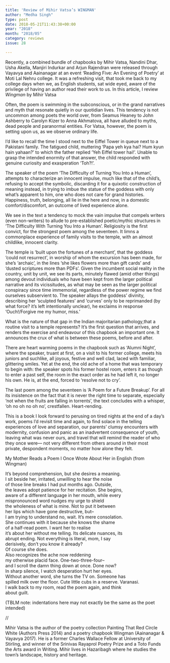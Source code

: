 ```yaml
---
title: 'Review of Mihir Vatsa’s WINGMAN'
author: "Medha Singh"
type: post
date: 2018-05-21T11:43:38+00:00
year: "2018"
month: "2018/05"
category: reviews
issue: 28

---
```

Recently, a combined bundle of chapbooks by Mihir Vatsa, Nandini Dhar, Usha Akella, Manjiri Indurkar and Arjun Rajendran were released through Vayavya and Aainanagar at an event &#8216;Reading Five: An Evening of Poetry&#8217; at Moti Lal Nehru college. It was a refreshing visit, that took me back to my college days when we, as English students, sat wide eyed, aware of the privilege of having an author read their work to us. In this article, I review _Wingman_ by Mihir Vatsa

Often, the poem is swimming in the subconscious, or in ​the ​grand narratives and myth ​that ​resonate quietly​ in​ our​ quotidian lives​. ​This tendency is not uncommon among poets the world over, from Seamus Heaney to John Ashberry to Carolyn Kizer to Anna Akhmatova, all have alluded to myths, dead people and paranormal entities. For Vatsa, however, the poem is setting upon us​,​ as we observe ordinary life.

I&#8217;d like to recall the time I stood next to the Eiffel Tower in queue next to a Pakistani family. The fatigued child, muttering &#8216;Papa yeh kya hai? Hum kyun hain yahaan?&#8217; to which the father replied &#8216;Yeh Eiffel tower hai!&#8217;. Unable to grasp the intended enormity of that answer, the child responded with genuine curiosity and exasperation &#8216;Toh?!&#8217;.

The speaker of the poem &#8216;The Difficulty of Turning You Into a Human’, attempts to characterize an innocent impulse​,​ much like that of the child&#8217;s, refusing to accept the symbolic, discarding it for a quixotic construction of meaning instead, in trying to imbue the statue of the goddess with only what&#8217;s apparent to him, one who does not care for grand histories. Happiness, truth, belonging, all lie in the here and now, in a domestic comfort/discomfort, an outcome of lived experience alone.

We see in the text a tendency to mock the vain impulse that compels writers (even non-writers) to allude to pre-established poetic/mythic structures in &#8216;The Difficulty With Turning You Into a Human&#8217;. Religiosity is the first convict, for the strongest poem among the seventeen. It limns a commonplace experience of family visits to the temple, with an almost childlike, innocent clarity.

The temple is &#8216;built upon the fortunes of a merchant&#8217;, that the goddess &#8216;could not resurrect&#8217;, in worship of whom the excursion has been made, for she&#8217;s &#8216;archaic&#8217;, in the lines &#8216;she likes flowers more than gift cards&#8217; and &#8216;dusted scriptures more than PDFs&#8217;. Given the incumbent social reality in the country, unit by unit, we see its parts, minutely flawed (amid other things) among devout individuals who have been kept from the larger political narrative and its vicissitudes, as what may be seen as ​the larger political conspiracy since time immemorial, regardless of the power regime we ​find ourselves subservient to. The speaker allays the goddess&#8217; divinity, describing her &#8216;sculpted features&#8217; and &#8216;curves&#8217; only to be reprimanded (by what force? it&#8217;s left intentionally unclear), he exclaims in response &#8216;Ouch!/Forgive me my humor, miss.&#8217;

What is the nature of that gap in the Indian majoritarian pathology​,​ that a routine visit to a temple represents? It&#8217;s the first question that arrives, and renders the exercise and endeavour of this chapbook an important one. It announces the crux of what is between these poems, before and after.

There are heart warming poems in the chapbook such as &#8216;Alumni Night&#8217;, where the speaker, truant at first, on a visit to his former college, meets his juniors and suchlike, all joyous, festive and well clad, laced with familiar, glittering smiles. Yet at the end, the old ache of a home that was temporary to begin with: the speaker spots his former hostel room, enters it as though to enter a past self, the room in the exact order as he had left it, no longer his own. He is, at the end, forced to &#8216;resolve not to cry&#8217;.

The last poem among the seventeen is &#8216;A Poem for a Future Breakup&#8217;. For all its insistence on the fact that it is never the right time to separate, especially &#8216;not when the fruits are falling in torrents&#8217;, the text concludes with a whisper, &#8216;oh no oh no oh no&#8217;, crestfallen. Heart-rending.

This is a book I look forward to perusing on tired nights at the end of a day&#8217;s work, poems I&#8217;d revisit time and again, to find solace in the telling experiences of love and separation, our parents&#8217; clumsy encounters with modernity, confusion and panic as an inadvertent consequence of youth, leaving what was never ours, and travel that will remind the reader of who they once were— not very different from others around in their most private, despondent moments, no matter how alone they felt.

My Mother Reads a Poem I Once Wrote About Her in English (from Wingman)

It&#8217;s beyond comprehension, but she desires a meaning.  
I sit beside her, irritated, unwilling to hear the noise  
of those line breaks I had put months ago. Outside,  
the leaves adopt patience for her recitation. She begins,  
aware of a different language in her mouth, while every  
mispronounced word nudges my urge to shield  
the wholeness of what is mine. Not to put it between  
her lips which have gone destructive, but&#8211;  
I am trying to understand no, wait. It&#8217;s mere consolation.  
She continues with it because she knows the shame  
of a half-read poem. I want her to realise  
it&#8217;s about her without me telling. Its delicate nuances, its  
abrupt ending. Not everything is literal, mom, I say  
derisively, don&#8217;t you know it already?  
Of course she does.  
Also recognizes the ache now reddening  
my otherwise placid face. One-two-three-four&#8211;  
and I scroll the damn thing down at once. Done now?  
In sharp silence, I watch desperation hurt her eyes.  
Without another word, she turns the TV on. Someone has  
spilled milk over the floor. Cute little cubs in a reserve. Varanasi.  
I walk back to my room, read the poem again, and think  
about guilt.

(TBLM note: indentations here may not exactly be the same as the poet intended)

//

Mihir Vatsa is the author of the poetry collection Painting That Red Circle White (Authors Press 2014) and a poetry chapbook Wingman (Aainanagar & Vayavya 2017). He is a former Charles Wallace Fellow at University of Stirling, and winner of the Srinivas Rayaprol Poetry Prize and a Toto Funds the Arts award in Writing. Mihir lives in Hazaribagh where he studies the town&#8217;s landscape, history and heritage.

